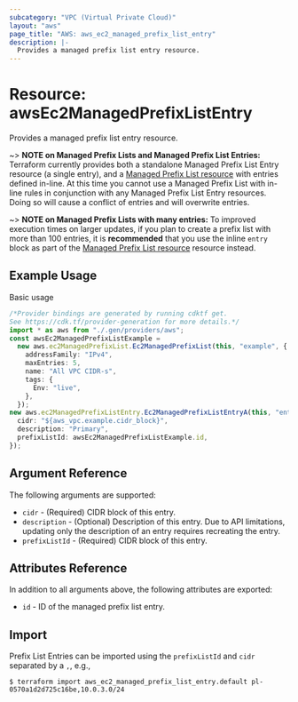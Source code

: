 ```yaml
---
subcategory: "VPC (Virtual Private Cloud)"
layout: "aws"
page_title: "AWS: aws_ec2_managed_prefix_list_entry"
description: |-
  Provides a managed prefix list entry resource.
---
```


# Resource: awsEc2ManagedPrefixListEntry

Provides a managed prefix list entry resource.

\~> **NOTE on Managed Prefix Lists and Managed Prefix List Entries:** Terraform
currently provides both a standalone Managed Prefix List Entry resource (a single entry),
and a [Managed Prefix List resource](ec2_managed_prefix_list.html) with entries defined
in-line. At this time you cannot use a Managed Prefix List with in-line rules in
conjunction with any Managed Prefix List Entry resources. Doing so will cause a conflict
of entries and will overwrite entries.

\~> **NOTE on Managed Prefix Lists with many entries:**  To improved execution times on larger
updates, if you plan to create a prefix list with more than 100 entries, it is **recommended**
that you use the inline `entry` block as part of the [Managed Prefix List resource](ec2_managed_prefix_list.html)
resource instead.

## Example Usage

Basic usage

```typescript
/*Provider bindings are generated by running cdktf get.
See https://cdk.tf/provider-generation for more details.*/
import * as aws from "./.gen/providers/aws";
const awsEc2ManagedPrefixListExample =
  new aws.ec2ManagedPrefixList.Ec2ManagedPrefixList(this, "example", {
    addressFamily: "IPv4",
    maxEntries: 5,
    name: "All VPC CIDR-s",
    tags: {
      Env: "live",
    },
  });
new aws.ec2ManagedPrefixListEntry.Ec2ManagedPrefixListEntryA(this, "entry_1", {
  cidr: "${aws_vpc.example.cidr_block}",
  description: "Primary",
  prefixListId: awsEc2ManagedPrefixListExample.id,
});

```

## Argument Reference

The following arguments are supported:

* `cidr` - (Required) CIDR block of this entry.
* `description` - (Optional) Description of this entry. Due to API limitations, updating only the description of an entry requires recreating the entry.
* `prefixListId` - (Required) CIDR block of this entry.

## Attributes Reference

In addition to all arguments above, the following attributes are exported:

* `id` - ID of the managed prefix list entry.

## Import

Prefix List Entries can be imported using the `prefixListId` and `cidr` separated by a `,`, e.g.,

```console
$ terraform import aws_ec2_managed_prefix_list_entry.default pl-0570a1d2d725c16be,10.0.3.0/24
```
